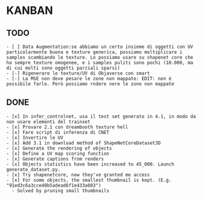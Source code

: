 # KANBAN

## TODO

    - [ ] Data Augmentation:se abbiamo un certo insieme di oggetti con UV particolarmente buona e texture generica, possiamo moltiplicare i samples scambiando le texture. Lo possiamo usare su shapenet core che ha sempre texture omogenee, e i samples puliti sono pochi (10.000, ma di cui molti sono oggetti parziali sparsi)
    - [-] Rigenerare le texture/UV di Objaverse con smart
    - [-] La MSE non deve pesare le zone non mappate: EDIT: non è possibile farlo. Però possiamo rndere nere le zone non mappate

## DONE

    - [x] In infer_controlnet, usa il test set generato in 4.1, in modo da non usare elementi del trainset
    - [x] Provare 2.1 con dreambooth texture hell
    - [x] Fare script di inferenza di CNET
    - [x] Invertire le UV
    - [x] Add 3.1 in download method of ShapeNetCoreDataset3D
    - [x] Generate the rendering of objects
    - [x] Define a UV map scoring function
    - [x] Generate captions from renders
    - [x] Objects statistics have been increased to 45_000. Launch generate_dataset.py.
    - [x] Try shapenetcore, now they've granted me access
    - [x] For some objects, the smallest thumbnail is kept. (E.g. "91ed3c6a3cce40b5adead6f1e433a803")
      - Solved by pruning small thumbnails
